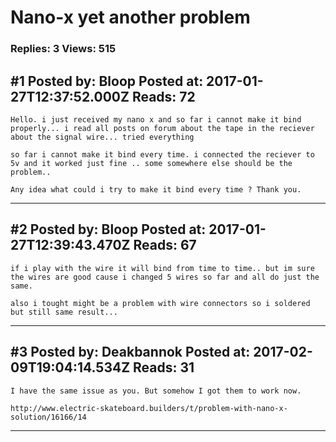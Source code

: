 # Nano-x yet another problem

### Replies: 3 Views: 515

## \#1 Posted by: Bloop Posted at: 2017-01-27T12:37:52.000Z Reads: 72

```
Hello. i just received my nano x and so far i cannot make it bind properly... i read all posts on forum about the tape in the reciever about the signal wire... tried everything 

so far i cannot make it bind every time. i connected the reciever to 5v and it worked just fine .. some somewhere else should be the problem.. 

Any idea what could i try to make it bind every time ? Thank you.
```

---
## \#2 Posted by: Bloop Posted at: 2017-01-27T12:39:43.470Z Reads: 67

```
if i play with the wire it will bind from time to time.. but im sure the wires are good cause i changed 5 wires so far and all do just the same. 

also i tought might be a problem with wire connectors so i soldered but still same result...
```

---
## \#3 Posted by: Deakbannok Posted at: 2017-02-09T19:04:14.534Z Reads: 31

```
I have the same issue as you. But somehow I got them to work now.

http://www.electric-skateboard.builders/t/problem-with-nano-x-solution/16166/14
```

---
